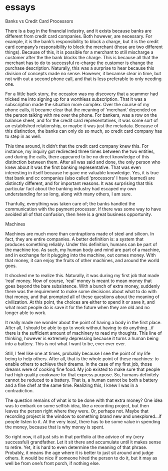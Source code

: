 # essays
Banks vs Credit Card Processors

There is a bug in the financial industry, and it exists because banks are different from credit card companies. Both however, are necessary. For example, it is the bank’s responsibility to block a charge, but it is the credit card company’s responsibility to block the merchant (those are two different things). Because of this, it is possible for a merchant to still mischarge a customer after the the bank blocks the charge. This is because all that the merchant has to do to successful re-charge the customer is change the purchase description. Naturally, this was a surprise to hear because this division of concepts made no sense. However, it becamse clear in time, but not with out a second phone call, and that is less preferable to only needing one.

For a little back story, the occasion was my discovery that a scammer had tricked me into signing up for a worthless subscription. That it was a subscription made the situation more complex.  Over the course of my phone calls, it became clear that the meaning of ‘merchant’ depended on the person talking with me over the phone. For bankers, was a row on the balance sheet, and for the credit card representatives, it was some sort of an established relationship, or maybe it was just the metadata. Because of this distinction, the banks can only do so much, so credit card company has to step in as well. 

This time around, it didn’t that the credit card company knew this. For instance, my inquiry got redirected three times between the two entities, and during the calls, there appeared to be no direct knowledge of this distinction between them. After all was said and done, the only person who knew about it was the first banking representative. That was even interesting in itself because he gave me valuable knowledge. Yes, it is true that bank and cc companies (also called ‘processors’ I have learned) are distinctly different, and for important reasons. It was surprising that this particular fact about the banking industry had escaped my own understanding for so long, along with many others, I am sure.

Thanfully, everything was taken care of; the banks handled the communication with the payment processor. If there was some way to have avoided all of that confusion, then here is a great business opportunity. 


Machines

Machines are much more than contraptions made of steel and silicon. In fact, they are entire companies. A better definition is: a system that produces something reliably. Under this definition, humans can be part of the machine too. As such, my human body and mind are part of a machine, and in exchange for it plugging into the machine, out comes money. With that money, it can enjoy the fruits of other machines, and around the world goes. 

It shocked me to realize this. Naturally, it was during my first job that made ‘real’ money. Now of course, ‘real’ money is meant to mean money that goes beyond the bare subsistence. With a bunch of extra money, suddenly there was the requirement to make some decisions about what to do with that money, and that prompted all of these questions about the meaning of civilization. At this point, the choices are either to spend it or save it, and what most people do is save it for the future when they are old and no longer able to work.

It really made me wonder about the point of having a body in the first place. After all, I should be able to go to work without having to do anything…if there is the sufficient amount of machinery to read my thoughts. This line of thinking, however is extremely depressing because it turns a human being into a battery. This is not what I want to be, ever ever ever.

Still, I feel like one at times, probably because I see the point of my life being to help others. After all, that is the whole point of these machines: to enable others to achieve their dreams. In the case of my first job, those dreams were of cooking fine food. My job existed to make sure that people had high quality cookware for that express purpose. So, humans definitely cannot be reduced to a battery. That is, a human cannot be both a battery and a fine chef at the same time. Realizing this, I knew I was in a contradiction. 

The question remains of what is to be done with that extra money? One idea was to embark on some selfish idea, like a recording project, but then leaves the person right where they were. Or, perhaps not. Maybe that recording project is the window to something brand new and unexplored…if people listen to it. At the very least, there has to be some value in spending the money, because that is why money is spent. 

So right now, it all just sits in that portfolio at the advice of my (very successful) grandfather. Let it sit there and accumulate until it makes sense to retire. Yet, it is hard to even determine the meaning of that phrase. Probably, it means the age where it is better to just sit around and judge others. It would be nice if someone hired the person to do it, but it may as well be from one’s front porch, if nothing else. 
